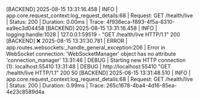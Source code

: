 [BACKEND] 2025-08-15 13:31:16.458 | INFO     | app.core.request_context:log_request_details:68 | Request: GET /health/live | Status: 200 | Duration: 0.00ms | Trace: 4f936eca-f893-4f5a-8310-ea9ec3d04458
[BACKEND] 2025-08-15 13:31:16.458 | INFO     | logging:handle:1028 | 127.0.0.1:59519 - "GET /health/live HTTP/1.1" 200
[BACKEND] ❌ 2025-08-15 13:31:30.781 | ERROR    | app.routes.websockets:_handle_general_exception:206 | Error in WebSocket connection: 'WebSocketManager' object has no attribute 'connection_manager'
13:31:46 | DEBUG | Starting new HTTP connection (1): localhost:55410
13:31:48 | DEBUG | http://localhost:55410 "GET /health/live HTTP/1.1" 200 50
[BACKEND] 2025-08-15 13:31:48.510 | INFO     | app.core.request_context:log_request_details:68 | Request: GET /health/live | Status: 200 | Duration: 0.99ms | Trace: 265c1678-4ba4-4d16-85ea-4e23c8589d4a